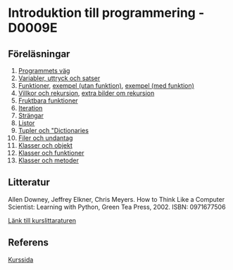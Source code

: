 # Introduktion till programmering - D0009E

## Föreläsningar
1. [Programmets väg](http://www.sm.luth.se/csee/courses/d0009e/lectures/lecture01.pdf)
2. [Variabler, uttryck och satser](http://www.sm.luth.se/csee/courses/d0009e/lectures/lecture02.pdf)
3. [Funktioner](http://www.sm.luth.se/csee/courses/d0009e/lectures/lecture03.pdf), [exempel (utan funktion)](http://www.sm.luth.se/csee/courses/d0009e/lectures/f3_windchilleffect.py), [exempel (med funktion)](http://www.sm.luth.se/csee/courses/d0009e/lectures/f3_windchilleffect_fkn.py)
4. [Villkor och rekursion](http://www.sm.luth.se/csee/courses/d0009e/lectures/lecture04.pdf), [extra bilder om rekursion](http://www.sm.luth.se/csee/courses/d0009e/lectures/rekursion_extra.pdf)
5. [Fruktbara funktioner](http://www.sm.luth.se/csee/courses/d0009e/lectures/lecture05.pdf)
6. [Iteration](http://www.sm.luth.se/csee/courses/d0009e/lectures/lecture06.pdf)
7. [Strängar](http://www.sm.luth.se/csee/courses/d0009e/lectures/lecture07.pdf)
8. [Listor](http://www.sm.luth.se/csee/courses/d0009e/lectures/lecture08.pdf)
9. [Tupler och "Dictionaries](http://www.sm.luth.se/csee/courses/d0009e/lectures/lecture09.pdf)
10. [Filer och undantag](http://www.sm.luth.se/csee/courses/d0009e/lectures/lecture10.pdf)
11. [Klasser och objekt](http://www.sm.luth.se/csee/courses/d0009e/lectures/lecture11.pdf)
12. [Klasser och funktioner](http://www.sm.luth.se/csee/courses/d0009e/lectures/lecture12.pdf)
13. [Klasser och metoder](http://www.sm.luth.se/csee/courses/d0009e/lectures/lecture13.pdf)

## Litteratur
Allen Downey, Jeffrey Elkner, Chris Meyers.
How to Think Like a Computer Scientist: Learning with Python,
Green Tea Press, 2002.
ISBN: 0971677506

[Länk till kurslittaraturen](http://greenteapress.com/thinkpython/thinkpython.pdf)
## Referens
[Kurssida](http://www.sm.luth.se/csee/courses/d0009e/)
